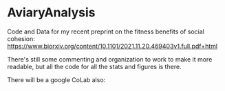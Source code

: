 # AviaryAnalysis

Code and Data for my recent preprint on the fitness benefits of social cohesion: https://www.biorxiv.org/content/10.1101/2021.11.20.469403v1.full.pdf+html

There's still some commenting and organization to work to make it more readable, 
but all the code for all the stats and figures is there.  

There will be a google CoLab also: 
